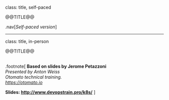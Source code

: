 class: title, self-paced

@@TITLE@@

.nav[*Self-paced version*]

---

class: title, in-person

@@TITLE@@<br/></br>

.footnote[
**Based on slides by Jerome Petazzoni**<br/>
*Presented by Anton Weiss*<br/>
*Otomato technical training.*<br/>
*https://otomato.io*

**Slides: http://www.devopstrain.pro/k8s/**
]
